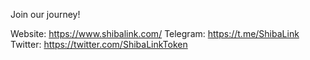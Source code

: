 Join our journey!

Website: https://www.shibalink.com/
Telegram: https://t.me/ShibaLink
Twitter: https://twitter.com/ShibaLinkToken
